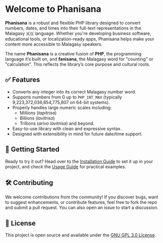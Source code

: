 # Welcome to Phanisana

**Phanisana** is a robust and flexible PHP library designed to convert numbers, dates, and times into their full-text representations in the Malagasy 🇲🇬 language. Whether you're developing business software, educational tools, or localization-ready apps, Phanisana helps make your content more accessible to Malagasy speakers.

The name **Phanisana** is a creative fusion of **PHP**, the programming language it’s built on, and **fanisana**, the Malagasy word for "counting" or "calculation". This reflects the library’s core purpose and cultural roots.

## ✅ Features

- Converts any integer into its correct Malagasy number word.
- Supports numbers from 0 up to `PHP_INT_MAX` (typically 9,223,372,036,854,775,807 on 64-bit systems).
- Properly handles large numeric scales including:
  - Millions (*tapitrisa*)
  - Billions (*lavitrisa*)
  - Trillions (*arivo lavitrisa*) and beyond.
- Easy-to-use library with clean and expressive syntax.
- Designed with extensibility in mind for future date/time support.

## 🚀 Getting Started

Ready to try it out? Head over to the [Installation Guide](./installation) to set it up in your project, and check the [Usage Guide](./usages/number) for practical examples.

## 🛠️ Contributing

We welcome contributions from the community! If you discover bugs, want to suggest enhancements, or contribute features, feel free to fork the repo and submit a pull request. You can also open an issue to start a discussion.

## 📄 License

This project is open source and available under the [GNU GPL 3.0 License](https://www.gnu.org/licenses/gpl-3.0.html).